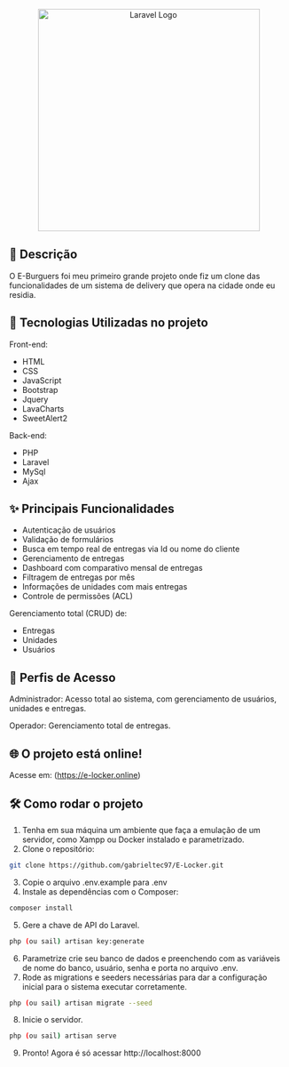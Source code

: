 <p align="center"><a href="https://laravel.com" target="_blank"><img src="https://raw.githubusercontent.com/laravel/art/master/logo-lockup/5%20SVG/2%20CMYK/1%20Full%20Color/laravel-logolockup-cmyk-red.svg" width="400" alt="Laravel Logo"></a></p>

## 📘 Descrição

O E-Burguers foi meu primeiro grande projeto onde fiz um clone das funcionalidades de um sistema de delivery que opera na cidade onde eu residia.

## 🚀 Tecnologias Utilizadas no projeto

Front-end:
- HTML
- CSS
- JavaScript
- Bootstrap
- Jquery
- LavaCharts
- SweetAlert2

Back-end:
- PHP
- Laravel
- MySql
- Ajax

## ✨ Principais Funcionalidades

- Autenticação de usuários
- Validação de formulários
- Busca em tempo real de entregas via Id ou nome do cliente
- Gerenciamento de entregas
- Dashboard com comparativo mensal de entregas
- Filtragem de entregas por mês
- Informações de unidades com mais entregas
- Controle de permissões (ACL)

Gerenciamento total (CRUD) de:

- Entregas
- Unidades
- Usuários

## 👥 Perfis de Acesso
Administrador: Acesso total ao sistema, com gerenciamento de usuários, unidades e entregas.

Operador: Gerenciamento total de entregas.
## 🌐 O projeto está online!

Acesse em: (https://e-locker.online)

## 🛠️ Como rodar o projeto

1. Tenha em sua máquina um ambiente que faça a emulação de um servidor, como Xampp ou Docker instalado e parametrizado.
2. Clone o repositório:
```bash
git clone https://github.com/gabrieltec97/E-Locker.git
```
3. Copie o arquivo .env.example para .env
4. Instale as dependências com o Composer:
```bash
composer install
```
5. Gere a chave de API do Laravel.
```bash
php (ou sail) artisan key:generate
```
6. Parametrize crie seu banco de dados e preenchendo com as variáveis de nome do banco, usuário, senha e porta no arquivo .env.
7. Rode as migrations e seeders necessárias para dar a configuração inicial para o sistema executar corretamente.
```bash
php (ou sail) artisan migrate --seed
```
8. Inicie o servidor.
```bash
php (ou sail) artisan serve
```
9. Pronto! Agora é só acessar http://localhost:8000
